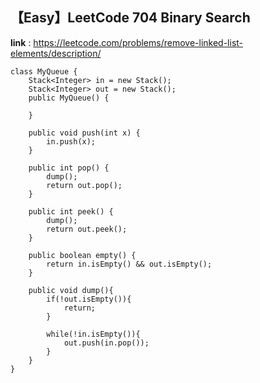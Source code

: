 ## 【Easy】LeetCode 704 Binary Search
**link** : https://leetcode.com/problems/remove-linked-list-elements/description/

```
class MyQueue {
    Stack<Integer> in = new Stack();
    Stack<Integer> out = new Stack();
    public MyQueue() {
        
    }
    
    public void push(int x) {
        in.push(x);
    }
    
    public int pop() {
        dump();
        return out.pop();
    }
    
    public int peek() {
        dump();
        return out.peek();
    }
    
    public boolean empty() {
        return in.isEmpty() && out.isEmpty();
    }

    public void dump(){
        if(!out.isEmpty()){
            return;
        }

        while(!in.isEmpty()){
            out.push(in.pop());
        }
    }
}
```
